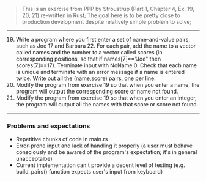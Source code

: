 > This is an exercise from PPP by Stroustrup (Part 1, Chapter 4, Ex. 19, 20, 21) re-written in Rust;
> The goal here is to be pretty close to production development despite relatively simple problem to solve;
---
19. Write a program where you first enter a set of name-and-value pairs, such
as Joe 17 and Barbara 22. For each pair, add the name to a vector called
names and the number to a vector called scores (in corresponding positions, so that if names[7]=="Joe" then scores[7]==17). Terminate input
with NoName 0. Check that each name is unique and terminate with an
error message if a name is entered twice. Write out all the (name,score)
pairs, one per line.
20. Modify the program from exercise 19 so that when you enter a name, the
program will output the corresponding score or name not found.
21. Modify the program from exercise 19 so that when you enter an integer,
the program will output all the names with that score or score not found.
---
### Problems and expectations
- Repetitive chunks of code in main.rs
- Error-prone input and lack of handling it properly (a user must behave consciously and be awared of the program's expectation; it's in general unacceptalbe)
- Current implementation can't provide a decent level of testing (e.g. build_pairs() function expects user's input from keyboard)
